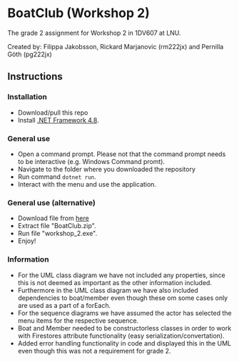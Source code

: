 # BoatClub (Workshop 2)
The grade 2 assignment for Workshop 2 in 1DV607 at LNU.

Created by: Filippa Jakobsson, Rickard Marjanovic (rm222jx) and Pernilla Göth (pg222jx)

## Instructions

### Installation
- Download/pull this repo
- Install [.NET Framework 4.8](https://dotnet.microsoft.com/download/dotnet-framework/thank-you/net48-web-installer).

### General use
- Open a command prompt. Please not that the command prompt needs to be interactive (e.g. Windows Command promt).
- Navigate to the folder where you downloaded the repository
- Run command `dotnet run`.
- Interact with the menu and use the application.

### General use (alternative)
- Download file from [here](https://drive.google.com/file/d/1WgFwh36VI1iytud1L5mcbQ__lsRr2RoL/view?usp=sharing)
- Extract file "BoatClub.zip".
- Run file "workshop_2.exe".
- Enjoy!

### Information
- For the UML class diagram we have not included any properties, since this is not deemed as important as the other information included.
- Furthermore in the UML class diagram we have also included dependencies to boat/member even though these om some cases only are used as a part of a forEach.
- For the sequence diagrams we have assumed the actor has selected the menu items for the respective sequence.
- Boat and Member needed to be constructorless classes in order to work with Firestores attribute functionality (easy serialization/convertation).
- Added error handling functionality in code and displayed this in the UML even though this was not a requirement for grade 2.